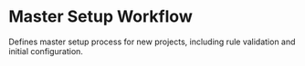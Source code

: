 # Master Setup Workflow

Defines master setup process for new projects, including rule validation and initial configuration.
